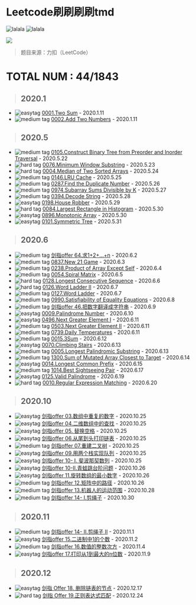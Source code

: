 # Leetcode刷刷刷刷tmd

![lalala](https://img.shields.io/badge/diobrando-leeeeeetcode%EF%BC%81-blue) ![lalala](https://img.shields.io/badge/giao-%E7%89%9B%E4%BB%94%E5%BE%88%E5%BF%99%EF%BC%81%F0%9F%A4%A0-red)

![](http://markdown.diobrando0825.cn/2020-05-22-161942.jpg)
> 题目来源：力扣（LeetCode）
# **TOTAL NUM** : 44/1843

> ## **2020.1**

- ![easytag](https://img.shields.io/badge/-easy-brightgreen) [0001.Two Sum](https://github.com/Diobrandokill/leetcode-notes/blob/master/hash%20table/0001.Two%20Sum.md) - 2020.1.11
- ![medium tag](https://img.shields.io/badge/-medium-yellow) [0002.Add Two Numbers](https://github.com/Diobrandokill/leetcode-notes/blob/master/linked%20list/0002.Add%20Two%20Numbers.md) - 2020.1.11

> ## **2020.5**

- ![medium tag](https://img.shields.io/badge/-medium-yellow) [0105.Construct Binary Tree from Preorder and Inorder Traversal](https://github.com/Diobrandokill/leetcode-notes/blob/master/tree/0105.Construct%20Binary%20Tree%20from%20Preorder%20and%20Inorder%20Traversal.md) - 2020.5.22
- ![hard tag](https://img.shields.io/badge/-hard-red) [0076.Minimum Window Substring](https://github.com/Diobrandokill/leetcode-notes/blob/master/sliding%20window/0076.Minimum%20Window%20Substring.md) - 2020.5.23
- ![hard tag](https://img.shields.io/badge/-hard-red) [0004.Median of Two Sorted Arrays](https://github.com/Diobrandokill/leetcode-notes/blob/master/binary%20search/0004.Median%20of%20Two%20Sorted%20Arrays.md) - 2020.5.24
- ![medium tag](https://img.shields.io/badge/-medium-yellow) [0146.LRU Cache](https://github.com/Diobrandokill/leetcode-notes/blob/master/linked%20list/0146.LRU%20Cache.md) - 2020.5.25
- ![medium tag](https://img.shields.io/badge/-medium-yellow) [0287.Find the Duplicate Number](https://github.com/Diobrandokill/leetcode-notes/blob/master/double%20pointers/0287.Find%20the%20Duplicate%20Number.md) - 2020.5.26
- ![medium tag](https://img.shields.io/badge/-medium-yellow) [0974.Subarray Sums Divisible by K](https://github.com/Diobrandokill/leetcode-notes/blob/master/hash%20table/0974.Subarray%20Sums%20Divisible%20by%20K.md) - 2020.5.27
- ![medium tag](https://img.shields.io/badge/-medium-yellow) [0394.Decode String](https://github.com/Diobrandokill/leetcode-notes/blob/master/string/0394.Decode%20String.md) - 2020.5.28
- ![easytag](https://img.shields.io/badge/-easy-brightgreen) [0198.House Robber](https://github.com/Diobrandokill/leetcode-notes/blob/master/dynamic%20programing/0198.House%20Robber.md) - 2020.5.29
- ![hard tag](https://img.shields.io/badge/-hard-red) [0084.Largest Rectangle in Histogram](https://github.com/Diobrandokill/leetcode-notes/blob/master/stack/0084.Largest%20Rectangle%20in%20Histogram.md) - 2020.5.30
- ![easytag](https://img.shields.io/badge/-easy-brightgreen) [0896.Monotonic Array](https://github.com/Diobrandokill/leetcode-notes/blob/master/stack/0896.Monotonic%20Array.md) - 2020.5.30
- ![easytag](https://img.shields.io/badge/-easy-brightgreen) [0101.Symmetric Tree](https://github.com/Diobrandokill/leetcode-notes/blob/master/tree/0101.Symmetric%20Tree.md) - 2020.5.31
> ## **2020.6**
- ![medium tag](https://img.shields.io/badge/-medium-yellow) [剑指offer 64.求1+2+…+n](https://github.com/Diobrandokill/leetcode-notes/blob/master/math/面试题64.求1+2+…+n.md) - 2020.6.2
- ![medium tag](https://img.shields.io/badge/-medium-yellow) [0837.New 21 Game](https://github.com/Diobrandokill/leetcode-notes/blob/master/dynamic%20programing/0837.New%2021%20Game.md) - 2020.6.3
- ![medium tag](https://img.shields.io/badge/-medium-yellow) [0238.Product of Array Except Self](https://github.com/Diobrandokill/leetcode-notes/blob/master/math/0238.Product%20of%20Array%20Except%20Self.md) - 2020.6.4
- ![medium tag](https://img.shields.io/badge/-medium-yellow) [0054.Spiral Matrix](https://github.com/Diobrandokill/leetcode-notes/blob/master/array/0054.Spiral%20matrix.md) - 2020.6.5
- ![hard tag](https://img.shields.io/badge/-hard-red) [0128.Longest Consecutive Sequence](https://github.com/Diobrandokill/leetcode-notes/blob/master/array/0128.Longest%20Consecutive%20Sequence.md) - 2020.6.6
- ![hard tag](https://img.shields.io/badge/-hard-red) [0126.Word Ladder II](https://github.com/Diobrandokill/leetcode-notes/blob/master/bfs/0126.Word%20Ladder%20II.md) - 2020.6.7
- ![medium tag](https://img.shields.io/badge/-medium-yellow) [0127.Word Ladder](https://github.com/Diobrandokill/leetcode-notes/blob/master/bfs/0127.Word%20Ladder.md) - 2020.6.7
- ![medium tag](https://img.shields.io/badge/-medium-yellow) [0990.Satisfiability of Equality Equations](https://github.com/Diobrandokill/leetcode-notes/blob/master/union%20find%20set/0990.Satisfiability%20of%20Equality%20Equations.md) - 2020.6.8
- ![medium tag](https://img.shields.io/badge/-medium-yellow) [剑指offer 46.把数字翻译成字符串](https://github.com/Diobrandokill/leetcode-notes/blob/master/dynamic%20programing/面试题0046.把数字翻译成字符串.md) - 2020.6.9
- ![easytag](https://img.shields.io/badge/-easy-brightgreen) [0009.Palindrome Number](https://github.com/Diobrandokill/leetcode-notes/blob/master/math/0009.Palindrome%20Number.md) - 2020.6.10
- ![easytag](https://img.shields.io/badge/-easy-brightgreen) [0496.Next Greater Element I](https://github.com/Diobrandokill/leetcode-notes/blob/master/stack/0496.Next%20Greater%20Element%20I.md) - 2020.6.11
- ![medium tag](https://img.shields.io/badge/-medium-yellow) [0503.Next Greater Element II](https://github.com/Diobrandokill/leetcode-notes/blob/master/stack/0503.Next%20Greater%20Element%20II.md) - 2020.6.11
- ![medium tag](https://img.shields.io/badge/-medium-yellow) [0739.Daily Temperatures](https://github.com/Diobrandokill/leetcode-notes/blob/master/stack/0739.Daily%20Temperatures.md) - 2020.6.11
- ![medium tag](https://img.shields.io/badge/-medium-yellow) [0015.3Sum](https://github.com/Diobrandokill/leetcode-notes/blob/master/double%20pointers/0015.3Sum.md) - 2020.6.12
- ![easytag](https://img.shields.io/badge/-easy-brightgreen) [0070.Climbing Stairs](https://github.com/Diobrandokill/leetcode-notes/blob/master/dynamic%20programing/0070.Climbing%20Stairs.md) - 2020.6.13
- ![medium tag](https://img.shields.io/badge/-medium-yellow) [0005.Longest Palindromic Substring](https://github.com/Diobrandokill/leetcode-notes/blob/master/dynamic%20programing/0005.Longest%20Palindromic%20Substring.md) - 2020.6.13
- ![medium tag](https://img.shields.io/badge/-medium-yellow) [1300.Sum of Mutated Array Closest to Target](https://github.com/Diobrandokill/leetcode-notes/blob/master/binary%20search/1300.Sum%20of%20Mutated%20Array%20Closest%20to%20Target.md) - 2020.6.14
- ![easytag](https://img.shields.io/badge/-easy-brightgreen) [0014.Longest Common Prefix](https://github.com/Diobrandokill/leetcode-notes/blob/master/string/0014.Longest%20Common%20Prefix.md) - 2020.6.15
- ![medium tag](https://img.shields.io/badge/-medium-yellow) [1014.Best Sightseeing Pair](https://github.com/Diobrandokill/leetcode-notes/blob/master/array/1014.Best%20Sightseeing%20Pair.md) - 2020.6.17
- ![easytag](https://img.shields.io/badge/-easy-brightgreen) [0125.Valid Palindrome](https://github.com/Diobrandokill/leetcode-notes/blob/master/string/0125.Valid%20Palindrome.md) - 2020.6.19
- ![hard tag](https://img.shields.io/badge/-hard-red) [0010.Regular Expression Matching](https://github.com/Diobrandokill/leetcode-notes/blob/master/dynamic%20programing/0010.Regular%20Expression%20Matching.md) - 2020.6.20

> ## **2020.10**
- ![easytag](https://img.shields.io/badge/-easy-brightgreen) [剑指offer 03.数组中重复的数字](https://github.com/Diobrandokill/leetcode-notes/blob/master/%E5%89%91%E6%8C%87Offer/03.%20%E6%95%B0%E7%BB%84%E4%B8%AD%E9%87%8D%E5%A4%8D%E7%9A%84%E6%95%B0%E5%AD%97.md) - 2020.10.25
- ![easytag](https://img.shields.io/badge/-easy-brightgreen) [剑指offer 04.二维数组中的查找](https://github.com/Diobrandokill/leetcode-notes/blob/master/%E5%89%91%E6%8C%87Offer/04.%20%E4%BA%8C%E7%BB%B4%E6%95%B0%E7%BB%84%E4%B8%AD%E7%9A%84%E6%9F%A5%E6%89%BE.md) - 2020.10.25
- ![easytag](https://img.shields.io/badge/-easy-brightgreen) [剑指offer 05. 替换空格](https://github.com/Diobrandokill/leetcode-notes/blob/master/%E5%89%91%E6%8C%87Offer/05.%20%E6%9B%BF%E6%8D%A2%E7%A9%BA%E6%A0%BC.md) - 2020.10.25
- ![easytag](https://img.shields.io/badge/-easy-brightgreen) [剑指offer 06.从尾到头打印链表](https://github.com/Diobrandokill/leetcode-notes/blob/master/%E5%89%91%E6%8C%87Offer/06.%20%E4%BB%8E%E5%B0%BE%E5%88%B0%E5%A4%B4%E6%89%93%E5%8D%B0%E9%93%BE%E8%A1%A8.md) - 2020.10.25
- ![medium tag](https://img.shields.io/badge/-medium-yellow) [剑指offer 07.重建二叉树](https://github.com/Diobrandokill/leetcode-notes/blob/master/%E5%89%91%E6%8C%87Offer/07.%20%E9%87%8D%E5%BB%BA%E4%BA%8C%E5%8F%89%E6%A0%91.md) - 2020.10.25
- ![easytag](https://img.shields.io/badge/-easy-brightgreen) [剑指offer 09.用两个栈实现队列](https://github.com/Diobrandokill/leetcode-notes/blob/master/%E5%89%91%E6%8C%87Offer/09.%20%E7%94%A8%E4%B8%A4%E4%B8%AA%E6%A0%88%E5%AE%9E%E7%8E%B0%E9%98%9F%E5%88%97.md) - 2020.10.25
- ![easytag](https://img.shields.io/badge/-easy-brightgreen) [剑指offer 10- I. 斐波那契数列](https://github.com/Diobrandokill/leetcode-notes/blob/master/%E5%89%91%E6%8C%87Offer/10-I.%20%E6%96%90%E6%B3%A2%E9%82%A3%E5%A5%91%E6%95%B0%E5%88%97.md) - 2020.10.25
- ![easytag](https://img.shields.io/badge/-easy-brightgreen) [剑指offer 10-II.青蛙跳台阶问题](https://github.com/Diobrandokill/leetcode-notes/blob/master/%E5%89%91%E6%8C%87Offer/10-II.%20%E9%9D%92%E8%9B%99%E8%B7%B3%E5%8F%B0%E9%98%B6%E9%97%AE%E9%A2%98.md) - 2020.10.26
- ![easytag](https://img.shields.io/badge/-easy-brightgreen) [剑指offer 11.旋转数组的最小数字](https://github.com/Diobrandokill/leetcode-notes/blob/master/%E5%89%91%E6%8C%87Offer/11.%20%E6%97%8B%E8%BD%AC%E6%95%B0%E7%BB%84%E7%9A%84%E6%9C%80%E5%B0%8F%E6%95%B0%E5%AD%97.md) - 2020.10.26
- ![medium tag](https://img.shields.io/badge/-medium-yellow) [剑指offer 12.矩阵中的路径](https://github.com/Diobrandokill/leetcode-notes/blob/master/%E5%89%91%E6%8C%87Offer/12.%20%E7%9F%A9%E9%98%B5%E4%B8%AD%E7%9A%84%E8%B7%AF%E5%BE%84.md) - 2020.10.26
- ![medium tag](https://img.shields.io/badge/-medium-yellow) [剑指offer 13.机器人的运动范围](https://github.com/Diobrandokill/leetcode-notes/blob/master/%E5%89%91%E6%8C%87Offer/13.%20%E6%9C%BA%E5%99%A8%E4%BA%BA%E7%9A%84%E8%BF%90%E5%8A%A8%E8%8C%83%E5%9B%B4.md) - 2020.10.28
- ![medium tag](https://img.shields.io/badge/-medium-yellow) [剑指offer 14- I.剪绳子](https://github.com/Diobrandokill/leetcode-notes/blob/master/%E5%89%91%E6%8C%87Offer/14-%20I.%20%E5%89%AA%E7%BB%B3%E5%AD%90.md) - 2020.10.30
> ## **2020.11**
- ![medium tag](https://img.shields.io/badge/-medium-yellow) [剑指offer 14- II.剪绳子 II](https://github.com/Diobrandokill/leetcode-notes/blob/master/%E5%89%91%E6%8C%87Offer/14-%20II.%20%E5%89%AA%E7%BB%B3%E5%AD%90%20II.md) - 2020.11.1
- ![easytag](https://img.shields.io/badge/-easy-brightgreen) [剑指offer 15.二进制中1的个数](https://github.com/Diobrandokill/leetcode-notes/blob/master/%E5%89%91%E6%8C%87Offer/15.%20%E4%BA%8C%E8%BF%9B%E5%88%B6%E4%B8%AD1%E7%9A%84%E4%B8%AA%E6%95%B0.md) - 2020.11.2
- ![medium tag](https://img.shields.io/badge/-medium-yellow) [剑指offer 16.数值的整数次方](https://github.com/Diobrandokill/leetcode-notes/blob/master/%E5%89%91%E6%8C%87Offer/16.%20%E6%95%B0%E5%80%BC%E7%9A%84%E6%95%B4%E6%95%B0%E6%AC%A1%E6%96%B9.md) - 2020.11.4
- ![easytag](https://img.shields.io/badge/-easy-brightgreen) [剑指offer 17.打印从1到最大的n位数](https://github.com/Diobrandokill/leetcode-notes/blob/master/%E5%89%91%E6%8C%87Offer/17.%20%E6%89%93%E5%8D%B0%E4%BB%8E1%E5%88%B0%E6%9C%80%E5%A4%A7%E7%9A%84n%E4%BD%8D%E6%95%B0.md) - 2020.11.9
> ## **2020.12**
- ![easytag](https://img.shields.io/badge/-easy-brightgreen) [剑指 Offer 18. 删除链表的节点](https://github.com/Diobrandokill/leetcode-notes/blob/master/%E5%89%91%E6%8C%87Offer/18.%20%E5%88%A0%E9%99%A4%E9%93%BE%E8%A1%A8%E7%9A%84%E8%8A%82%E7%82%B9.md) - 2020.12.17
- ![hard tag](https://img.shields.io/badge/-hard-red) [剑指 Offer 19.正则表达式匹配](https://github.com/Diobrandokill/leetcode-notes/blob/master/%E5%89%91%E6%8C%87Offer/19.%20%E6%AD%A3%E5%88%99%E8%A1%A8%E8%BE%BE%E5%BC%8F%E5%8C%B9%E9%85%8D.md) - 2020.12.24
